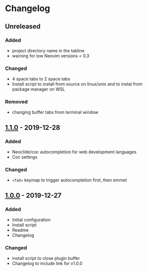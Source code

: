 # Changelog

## Unreleased

### Added
- project directory name in the tabline
- warning for low Neovim versions < 0.3

### Changed
- 4 space tabs to 2 space tabs
- Install script to install from source on linux/unix and to instal from package manager on WSL

### Removed
- changing buffer tabs from terminal window

## [1.1.0](https://github.com/bossley9/nvim-config/releases/tag/v1.1.0) - 2019-12-28

### Added
- Neoclide/coc autocompletion for web development languages
- Coc settings

### Changed
- `<Tab>` keymap to trigger autocompletion first, then emmet

## [1.0.0](https://github.com/bossley9/nvim-config/releases/tag/v1.0.0) - 2019-12-27

### Added
- Initial configuration
- Install script
- Readme
- Changelog

### Changed
- install script to close plugin buffer
- Changelog to include link for v1.0.0
